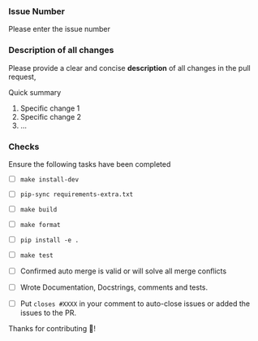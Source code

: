 ### Issue Number
Please enter the issue number

### Description of all changes
Please provide a clear and concise **description** of all changes in the pull request,

Quick summary
1. Specific change 1
2. Specific change 2
3. ...

### Checks
Ensure the following tasks have been completed
- [ ] ```make install-dev```
- [ ] ```pip-sync requirements-extra.txt```
- [ ] ```make build```
- [ ] ```make format```
- [ ] ```pip install -e .```
- [ ] ```make test```
- [ ] Confirmed auto merge is valid or will solve all merge conflicts
- [ ] Wrote Documentation, Docstrings, comments and tests.
- [ ] Put `closes #XXXX` in your comment to auto-close issues or added the issues to the PR.


Thanks for contributing 🎉!